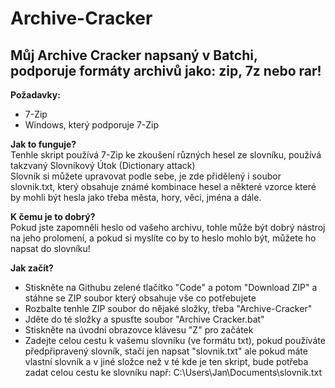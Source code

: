 # Archive-Cracker
## Můj Archive Cracker napsaný v Batchi, podporuje formáty archivů jako: zip, 7z nebo rar!
**Požadavky:**  
- 7-Zip
- Windows, který podporuje 7-Zip
    
**Jak to funguje?**  
Tenhle skript používá 7-Zip ke zkoušení různých hesel ze slovníku, používá takzvaný Slovníkový Útok (Dictionary attack)  
Slovník si můžete upravovat podle sebe, je zde přidělený i soubor slovnik.txt, který obsahuje známé kombinace hesel a některé vzorce které by mohli být hesla jako třeba města, hory, věci, jména a dále.  

**K čemu je to dobrý?**  
Pokud jste zapomněli heslo od vašeho archivu, tohle může být dobrý nástroj na jeho prolomení, a pokud si myslíte co by to heslo mohlo být, můžete ho napsat do slovníku!  

**Jak začít?**  
- Stiskněte na Githubu zelené tlačítko "Code" a potom "Download ZIP" a stáhne se ZIP soubor který obsahuje vše co potřebujete
- Rozbalte tenhle ZIP soubor do nějaké složky, třeba "Archive-Cracker"
- Jděte do té složky a spusťte soubor "Archive Cracker.bat"
- Stiskněte na úvodní obrazovce klávesu "Z" pro začátek
- Zadejte celou cestu k vašemu slovníku (ve formátu txt), pokud používáte předpřipravený slovník, stačí jen napsat "slovnik.txt" ale pokud máte vlastní slovník a v jiné složce než v té kde je ten skript, bude potřeba zadat celou cestu ke slovníku např: C:\Users\Jan\Documents\slovnik.txt  
